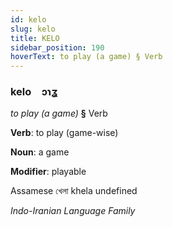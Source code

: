 ```yaml
---
id: kelo
slug: kelo
title: KELO
sidebar_position: 190
hoverText: to play (a game) § Verb
---
```


### kelo&emsp;<span kind="abugida">ɔɿʓ</span>

*to play (a game)* **§** Verb

**Verb**: to play (game-wise)

**Noun**: a game

**Modifier**: playable

Assamese খেলা khela undefined

*Indo-Iranian Language Family*